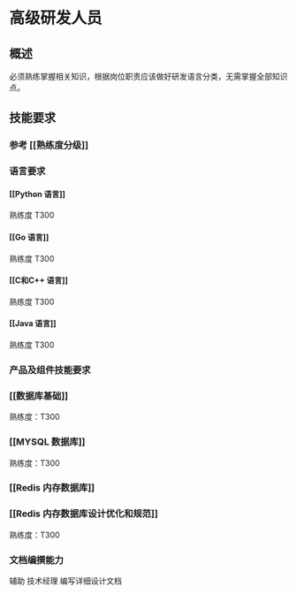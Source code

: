# 高级研发人员
## 概述
必须熟练掌握相关知识，根据岗位职责应该做好研发语言分类，无需掌握全部知识点。
## 技能要求

### 参考 [[熟练度分级]]

### 语言要求
#### [[Python 语言]]
熟练度 T300

#### [[Go 语言]]
熟练度 T300

#### [[C和C++ 语言]]
熟练度 T300

#### [[Java 语言]]
熟练度 T300

### 产品及组件技能要求
### [[数据库基础]]
熟练度：T300
### [[MYSQL 数据库]]
熟练度：T300
### [[Redis 内存数据库]]
### [[Redis 内存数据库设计优化和规范]]
熟练度：T300

### 文档编撰能力
辅助 技术经理 编写详细设计文档